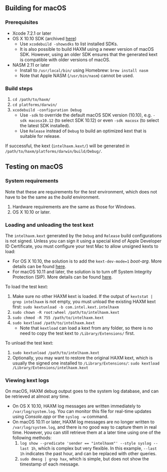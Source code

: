 ## Building for macOS
### Prerequisites
* Xcode 7.2.1 or later
* OS X 10.10 SDK (archived [here][osx-sdks])
  * Use `xcodebuild -showsdks` to list installed SDKs.
  * It is also possible to build HAXM using a newer version of macOS SDK.
However, using an older SDK ensures that the generated kext is compatible with
older versions of macOS.
* NASM 2.11 or later
  * Install to `/usr/local/bin/` using Homebrew: `brew install nasm`
  * Note that Apple NASM (`/usr/bin/nasm`) cannot be used.

### Build steps
1. `cd /path/to/haxm/`
1. `cd platforms/darwin/`
1. `xcodebuild -configuration Debug`
   * Use `-sdk` to override the default macOS SDK version (10.10), e.g.
`-sdk macosx10.12` (to select SDK 10.12) or even `-sdk macosx` (to select the
latest SDK installed).
   * Use `Release` instead of `Debug` to build an optimized kext that is
suitable for release.

If successful, the kext (`intelhaxm.kext/`) will be generated in
`/path/to/haxm/platforms/darwin/build/Debug/`.

## Testing on macOS
### System requirements
Note that these are requirements for the _test_ environment, which does not
have to be the same as the _build_ environment.

1. Hardware requirements are the same as those for Windows.
1. OS X 10.10 or later.

### Loading and unloading the test kext
The `intelhaxm.kext` generated by the `Debug` and `Release` build configurations
is not signed. Unless you can sign it using a special kind of Apple Developer ID
Certificate, you must configure your test Mac to allow unsigned kexts to load:
* For OS X 10.10, the solution is to add the `kext-dev-mode=1` _boot-arg_. More
details can be found [here][macos-kext-dev-mode].
* For macOS 10.11 and later, the solution is to turn off System Integrity
Protection (SIP). More details can be found [here][macos-sip-disable].

To load the test kext:
1. Make sure no other HAXM kext is loaded. If the output of
`kextstat | grep intelhaxm` is not empty, you must unload the existing HAXM kext
first: `sudo kextunload -b com.intel.kext.intelhaxm`
1. `sudo chown -R root:wheel /path/to/intelhaxm.kext`
1. `sudo chmod -R 755 /path/to/intelhaxm.kext`
1. `sudo kextload /path/to/intelhaxm.kext`
   * Note that `kextload` can load a kext from any folder, so there is no need
to copy the test kext to `/Library/Extensions/` first.

To unload the test kext:
1. `sudo kextunload /path/to/intelhaxm.kext`
1. Optionally, you may want to restore the original HAXM kext, which is usually
the signed one installed to `/Library/Extensions/`:
`sudo kextload /Library/Extensions/intelhaxm.kext`

### Viewing kext logs
On macOS, HAXM debug output goes to the system log database, and can be
retrieved at almost any time.

* On OS X 10.10, HAXM log messages are written immediately to
`/var/log/system.log`. You can monitor this file for real-time updates using
_Console.app_ or the `syslog -w` command.
* On macOS 10.11 or later, HAXM log messages are no longer written to
`/var/log/system.log`, and there is no good way to capture them in real time.
However, you can still retrieve them at a later time using one of the following
methods:
  1. `log show --predicate 'sender == "intelhaxm"' --style syslog --last 1h`,
which is complex but very flexible. In this example, `--last 1h` indicates the
past hour, and can be replaced with other queries.
  1. `sudo dmesg | grep hax`, which is simple, but does not show the timestamp
of each message.

[osx-sdks]: https://github.com/phracker/MacOSX-SDKs
[macos-kext-dev-mode]: https://developer.apple.com/library/archive/documentation/Security/Conceptual/System_Integrity_Protection_Guide/KernelExtensions/KernelExtensions.html
[macos-sip-disable]: https://developer.apple.com/library/archive/documentation/Security/Conceptual/System_Integrity_Protection_Guide/ConfiguringSystemIntegrityProtection/ConfiguringSystemIntegrityProtection.html
